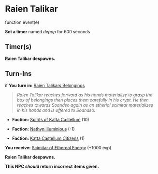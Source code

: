 # Raien Talikar
function event(e)

**Set a timer** named *depop* for 600 seconds
## Timer(s)

**Raien Talikar despawns.**
## Turn-Ins





if **You turn in:** [Raien Talikars Belongings](/item/10683)


>*Raien Talikar reaches forward as his hands materialize to grasp the box of belongings then places them carefully in his crypt. He then reaches towards Soandso again as an etherial scimitar materializes in his hands and is offered to Soandso.*


* __Faction:__ [Spirits of Katta Castellum](/faction/1538) (10)


* __Faction:__ [Nathyn Illuminious](/faction/1505) (-1)


* __Faction:__ [Katta Castellum Citizens](/faction/1502) (1)


 **You receive:**  [Scimitar of Ethereal Energy](/item/10699) (+1000 exp)


**Raien Talikar despawns.**

**This NPC *should* return incorrect items given.**
